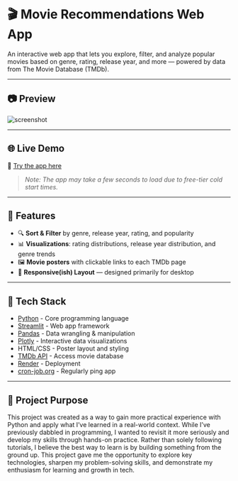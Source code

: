 # 🎬 Movie Recommendations Web App

An interactive web app that lets you explore, filter, and analyze popular movies based on genre, rating, release year, and more — powered by data from The Movie Database (TMDb).

---

## 📷 Preview

![screenshot](screenshot.png)

---

## 🌐 Live Demo

🔗 [Try the app here](https://movies.muharremt.com/)

> *Note: The app may take a few seconds to load due to free-tier cold start times.*

---

## 🔧 Features

- 🔍 **Sort & Filter** by genre, release year, rating, and popularity  
- 📊 **Visualizations**: rating distributions, release year distribution, and genre trends  
- 🖼️ **Movie posters** with clickable links to each TMDb page  
- 📱 **Responsive(ish) Layout** — designed primarily for desktop  

---

## 🧰 Tech Stack

- [Python](https://www.python.org/) - Core programming language
- [Streamlit](https://streamlit.io/) - Web app framework
- [Pandas](https://pandas.pydata.org/) - Data wrangling & manipulation
- [Plotly](https://plotly.com/python/) - Interactive data visualizations
- HTML/CSS - Poster layout and styling
- [TMDb API](https://www.themoviedb.org/documentation/api) - Access movie database
- [Render](https://render.com/) - Deployment
- [cron-job.org](https://cron-job.org/) - Regularly ping app

---

## 🎯 Project Purpose

This project was created as a way to gain more practical experience with Python and apply what I’ve learned in a real-world context. While I’ve previously dabbled in programming, I wanted to revisit it more seriously and develop my skills through hands-on practice. Rather than solely following tutorials, I believe the best way to learn is by building something from the ground up. This project gave me the opportunity to explore key technologies, sharpen my problem-solving skills, and demonstrate my enthusiasm for learning and growth in tech.
